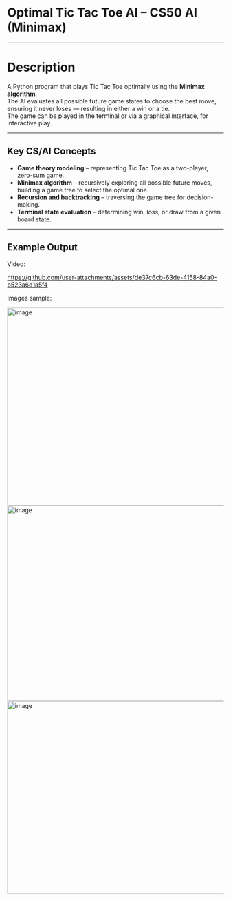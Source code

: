 
# Optimal Tic Tac Toe AI – CS50 AI (Minimax)

---

# Description  
A Python program that plays Tic Tac Toe optimally using the **Minimax algorithm**.  
The AI evaluates all possible future game states to choose the best move, ensuring it never loses — resulting in either a win or a tie.  
The game can be played in the terminal or via a graphical interface, for interactive play.

---

## Key CS/AI Concepts
- **Game theory modeling** – representing Tic Tac Toe as a two-player, zero-sum game.  
- **Minimax algorithm** – recursively exploring all possible future moves, building a game tree to select the optimal one.  
- **Recursion and backtracking** – traversing the game tree for decision-making.  
- **Terminal state evaluation** – determining win, loss, or draw from a given board state.  

---

## **Example Output**

Video:

https://github.com/user-attachments/assets/de37c6cb-63de-4158-84a0-b523a6d1a5f4


Images sample:

<img width="614" height="459" alt="image" src="https://github.com/user-attachments/assets/5b6d6280-0a4f-4e67-9611-7b0946c423c3" />

<img width="611" height="454" alt="image" src="https://github.com/user-attachments/assets/d48fb374-b327-4a60-b496-0a67bb1d266d" />

<img width="609" height="448" alt="image" src="https://github.com/user-attachments/assets/1ddbec8f-0e53-49f6-a050-b86e3efc3d26" />








